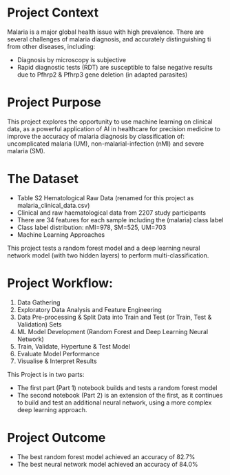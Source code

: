 # Project Context
Malaria is a major global health issue with high prevalence. There are several challenges of malaria diagnosis, and accurately distinguishing ti from other diseases, including:

- Diagnosis by microscopy is subjective
- Rapid diagnostic tests (RDT) are susceptible to false negative results due to Pfhrp2 & Pfhrp3 gene deletion (in adapted parasites)

# Project Purpose
This project explores the opportunity to use machine learning on clinical data, as a powerful application of AI in healthcare for precision medicine to improve the accuracy of malaria diagnosis by classification of: uncomplicated malaria (UM), non-malarial-infection (nMI) and severe malaria (SM).

# The Dataset
- Table S2 Hematological Raw Data (renamed for this project as malaria_clinical_data.csv)
- Clinical and raw haematological data from 2207 study participants
- There are 34 features for each sample including the (malaria) class label
- Class label distribution: nMI=978, SM=525, UM=703
- Machine Learning Approaches

This project tests a random forest model and a deep learning neural network model (with two hidden layers) to perform multi-classification.

# Project Workflow:

1. Data Gathering
2. Exploratory Data Analysis and Feature Engineering
3. Data Pre-processing & Split Data into Train and Test (or Train, Test & Validation) Sets
4. ML Model Development (Random Forest and Deep Learning Neural Network)
5. Train, Validate, Hypertune & Test Model 
6. Evaluate Model Performance
7. Visualise & Interpret Results

This Project is in two parts:
- The first part (Part 1) notebook builds and tests a random forest model
- The second notebook (Part 2) is an extension of the first, as it continues to build and test an additional neural network, using a more complex deep learning approach.

# Project Outcome
- The best random forest model achieved an accuracy of 82.7%
- The best neural network model achieved an accuracy of 84.0%
